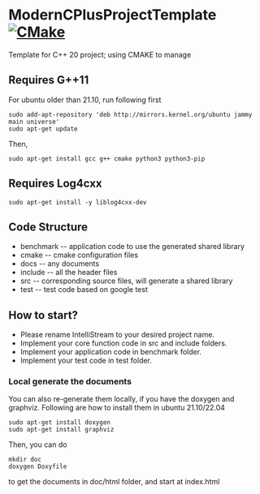 # ModernCPlusProjectTemplate [![CMake](https://github.com/intellistream/ModernCPlusProjectTemplate/actions/workflows/cmake.yml/badge.svg?branch=main)](https://github.com/intellistream/ModernCPlusProjectTemplate/actions/workflows/cmake.yml)

Template for C++ 20 project; using CMAKE to manage

## Requires G++11
For ubuntu older than 21.10, run following first
```shell
sudo add-apt-repository 'deb http://mirrors.kernel.org/ubuntu jammy main universe'
sudo apt-get update
```
Then, 
```shell
sudo apt-get install gcc g++ cmake python3 python3-pip
```

## Requires Log4cxx

```shell
sudo apt-get install -y liblog4cxx-dev
```

## Code Structure

- benchmark -- application code to use the generated shared library
- cmake -- cmake configuration files
- docs -- any documents
- include -- all the header files
- src -- corresponding source files, will generate a shared library
- test -- test code based on google test

## How to start?

- Please rename IntelliStream to your desired project name.
- Implement your core function code in src and include folders.
- Implement your application code in benchmark folder.
- Implement your test code in test folder.

### Local generate the documents

You can also re-generate them locally, if you have the doxygen and graphviz. Following are how to install them in ubuntu
21.10/22.04

```shell
sudo apt-get install doxygen
sudo apt-get install graphviz
```

Then, you can do

```shell
mkdir doc
doxygen Doxyfile
```

to get the documents in doc/html folder, and start at index.html